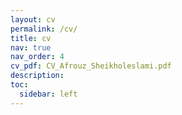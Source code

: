 ```yaml
---
layout: cv
permalink: /cv/
title: cv
nav: true
nav_order: 4
cv_pdf: CV_Afrouz_Sheikholeslami.pdf
description: 
toc:
  sidebar: left
---
```

